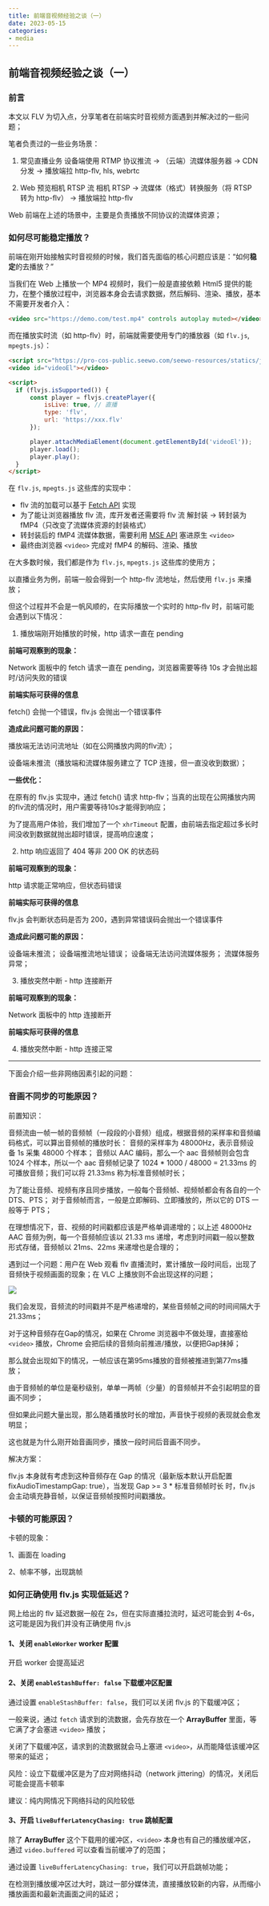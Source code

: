 ```yaml
---
title: 前端音视频经验之谈（一）
date: 2023-05-15
categories:
- media
---
```


## 前端音视频经验之谈（一）

### 前言

本文以 FLV 为切入点，分享笔者在前端实时音视频方面遇到并解决过的一些问题；

笔者负责过的一些业务场景：

1. 常见直播业务
设备端使用 RTMP 协议推流 -> （云端）流媒体服务器 -> CDN 分发 -> 播放端拉 http-flv, hls, webrtc

2. Web 预览相机 RTSP 流
相机 RTSP -> 流媒体（格式）转换服务（将 RTSP 转为 http-flv） -> 播放端拉 http-flv

Web 前端在上述的场景中，主要是负责播放不同协议的流媒体资源；

### 如何尽可能稳定播放？

前端在刚开始接触实时音视频的时候，我们首先面临的核心问题应该是：“如何**稳定**的去播放？”

当我们在 Web 上播放一个 MP4 视频时，我们一般是直接依赖 Html5 提供的能力，在整个播放过程中，浏览器本身会去请求数据，然后解码、渲染、播放，基本不需要开发者介入：

```html
<video src="https://demo.com/test.mp4" controls autoplay muted></video>
```

而在播放实时流（如 http-flv）时，前端就需要使用专门的播放器（如 `flv.js`, `mpegts.js`）：

```html
<script src="https://pro-cos-public.seewo.com/seewo-resources/statics/js/flvjs/1.7.12-rc.2/flv.min.js"></script>
<video id="videoEl"></video>

<script>
  if (flvjs.isSupported()) {
      const player = flvjs.createPlayer({
          isLive: true, // 直播
          type: 'flv',
          url: 'https://xxx.flv'
      });

      player.attachMediaElement(document.getElementById('videoEl'));
      player.load();
      player.play();
  }
</script>
```

在 `flv.js`, `mpegts.js` 这些库的实现中：

- flv 流的加载可以基于 [Fetch API](https://developer.mozilla.org/zh-CN/docs/Web/API/fetch) 实现
- 为了能让浏览器播放 flv 流，库开发者还需要将 flv 流 解封装 -> 转封装为 fMP4（只改变了流媒体资源的封装格式）
- 转封装后的 fMP4 流媒体数据，需要利用 [MSE API](https://developer.mozilla.org/zh-CN/docs/Web/API/Media_Source_Extensions_API) 塞进原生 `<video>`
- 最终由浏览器 `<video>` 完成对 fMP4 的解码、渲染、播放

在大多数时候，我们都是作为 `flv.js`, `mpegts.js` 这些库的使用方；

以直播业务为例，前端一般会得到一个 http-flv 流地址，然后使用 `flv.js` 来播放；

但这个过程并不会是一帆风顺的，在实际播放一个实时的 http-flv 时，前端可能会遇到以下情况：

1. 播放端刚开始播放的时候，http 请求一直在 pending

**前端可观察到的现象：**

Network 面板中的 fetch 请求一直在 pending，浏览器需要等待 10s 才会抛出超时/访问失败的错误

**前端实际可获得的信息**

fetch() 会抛一个错误，flv.js 会抛出一个错误事件

**造成此问题可能的原因：**

播放端无法访问流地址（如在公网播放内网的flv流）；

设备端未推流（播放端和流媒体服务建立了 TCP 连接，但一直没收到数据）；

**一些优化：**

在原有的 flv.js 实现中，通过 fetch() 请求 http-flv；当真的出现在公网播放内网的flv流的情况时，用户需要等待10s才能得到响应；

为了提高用户体验，我们增加了一个 `xhrTimeout` 配置，由前端去指定超过多长时间没收到数据就抛出超时错误，提高响应速度；

2. http 响应返回了 404 等非 200 OK 的状态码

**前端可观察到的现象：**

http 请求能正常响应，但状态码错误

**前端实际可获得的信息**

flv.js 会判断状态码是否为 200，遇到异常错误码会抛出一个错误事件

**造成此问题可能的原因：**

设备端未推流；
设备端推流地址错误；
设备端无法访问流媒体服务；
流媒体服务异常；

3. 播放突然中断 - http 连接断开

**前端可观察到的现象：**

Network 面板中的 http 连接断开

**前端实际可获得的信息**



4. 播放突然中断 - http 连接正常



<!-- | 现象 | 播放端可能导致问题的原因 |
| --- | --- |
| http 请求一直在 pending | 播放端无法访问流地址（如在公网播放内网的flv流）；<br>设备端未推流（播放端和流媒体服务建立了 TCP 连接，但一直没收到数据） |
| http 响应返回了 404 等非 200 OK 的状态码 | 设备端未推流；<br>设备端推流地址错误；<br>设备端无法访问流媒体服务；<br>流媒体服务异常； |
| 播放突然中断 | 播放端网络中断；<br>播放端网络发生了切换（wifi <-> 4G）；<br>流异常，浏览器无法兼容，解码失败； | -->


---

下面会介绍一些非网络因素引起的问题：

### 音画不同步的可能原因？


前置知识：

音频流由一帧一帧的音频帧（一段段的小音频）组成，根据音频的采样率和音频编码格式，可以算出音频帧的播放时长：
音频的采样率为 48000Hz，表示音频设备 1s 采集 48000 个样本；
音频以 AAC 编码，那么一个 aac 音频帧则会包含 1024 个样本，所以一个 aac 音频帧记录了 1024 * 1000 / 48000 = 21.33ms 的可播放音频；我们可以将 21.33ms 称为标准音频帧时长；

为了能让音频、视频有序且同步播放，一般每个音频帧、视频帧都会有各自的一个 DTS、PTS；
对于音频帧而言，一般是立即解码、立即播放的，所以它的 DTS 一般等于 PTS；

在理想情况下，音、视频的时间戳都应该是严格单调递增的；以上述 48000Hz AAC 音频为例，每一个音频帧应该以 21.33 ms 递增，考虑到时间戳一般以整数形式存储，音频帧以 21ms、22ms 来递增也是合理的；


遇到过一个问题：用户在 Web 观看 flv 直播流时，累计播放一段时间后，出现了音频快于视频画面的现象；在 VLC 上播放则不会出现这样的问题；

![](../../images/audio_gap.png)

我们会发现，音频流的时间戳并不是严格递增的，某些音频帧之间的时间间隔大于 21.33ms；

对于这种音频存在Gap的情况，如果在 Chrome 浏览器中不做处理，直接塞给 `<video>` 播放，Chrome 会把后续的音频向前推进/播放，以便把Gap抹掉；

那么就会出现如下的情况，一帧应该在第95ms播放的音频被推进到第77ms播放；

由于音频帧的单位是毫秒级别，单单一两帧（少量）的音频帧并不会引起明显的音画不同步；

但如果此问题大量出现，那么随着播放时长的增加，声音快于视频的表现就会愈发明显；

这也就是为什么刚开始音画同步，播放一段时间后音画不同步。

解决方案：

flv.js 本身就有考虑到这种音频存在 Gap 的情况（最新版本默认开启配置 fixAudioTimestampGap: true），当发现 Gap >= 3 * 标准音频帧时长 时，flv.js 会主动填充静音帧，以保证音频帧按照时间戳播放。

### 卡顿的可能原因？

卡顿的现象：

1、画面在 loading

2、帧率不够，出现跳帧


### 如何正确使用 flv.js 实现低延迟？

网上给出的 flv 延迟数据一般在 2s，但在实际直播拉流时，延迟可能会到 4-6s，这可能是因为我们并没有正确使用 flv.js

#### 1、关闭 `enableWorker` worker 配置

开启 worker 会提高延迟

#### 2、关闭 `enableStashBuffer: false` 下载缓冲区配置

通过设置 `enableStashBuffer: false`，我们可以关闭 flv.js 的下载缓冲区；

一般来说，通过 `fetch` 请求到的流数据，会先存放在一个 **ArrayBuffer** 里面，等它满了才会塞进 `<video>` 播放；

关闭了下载缓冲区，请求到的流数据就会马上塞进 `<video>`，从而能降低该缓冲区带来的延迟；

风险：设立下载缓冲区是为了应对网络抖动（network jittering）的情况，关闭后可能会提高卡顿率

建议：纯内网情况下网络抖动的风险较低

#### 3、开启 `liveBufferLatencyChasing: true` 跳帧配置

除了 **ArrayBuffer** 这个下载用的缓冲区，`<video>` 本身也有自己的播放缓冲区，通过 `video.buffered` 可以查看当前缓冲了的范围；

通过设置 `liveBufferLatencyChasing: true`，我们可以开启跳帧功能；

在检测到播放缓冲区过大时，跳过一部分媒体流，直接播放较新的内容，从而缩小播放画面和最新流画面之间的延迟；
